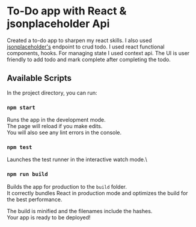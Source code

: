 # To-Do app with React & jsonplaceholder Api

Created a to-do app to sharpen my react skills. I also used [jsonplaceholder's](https://jsonplaceholder.typicode.com) endpoint to crud todo. I used react functional components, hooks. For managing state I used context api. The UI is user friendly to add todo and mark complete after completing the todo.

## Available Scripts

In the project directory, you can run:

### `npm start`

Runs the app in the development mode.\
The page will reload if you make edits.\
You will also see any lint errors in the console.

### `npm test`

Launches the test runner in the interactive watch mode.\

### `npm run build`

Builds the app for production to the `build` folder.\
It correctly bundles React in production mode and optimizes the build for the best performance.

The build is minified and the filenames include the hashes.\
Your app is ready to be deployed!
